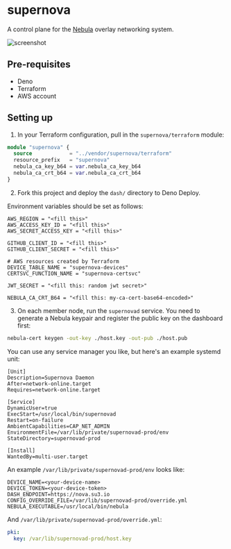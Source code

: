 # supernova

A control plane for the [Nebula](https://github.com/slackhq/nebula) overlay
networking system.

![screenshot](res/dash-screenshot.png)

## Pre-requisites

- Deno
- Terraform
- AWS account

## Setting up

1. In your Terraform configuration, pull in the `supernova/terraform` module:

```terraform
module "supernova" {
  source            = "../vendor/supernova/terraform"
  resource_prefix   = "supernova"
  nebula_ca_key_b64 = var.nebula_ca_key_b64
  nebula_ca_crt_b64 = var.nebula_ca_crt_b64
}
```

2. Fork this project and deploy the `dash/` directory to Deno Deploy.

Environment variables should be set as follows:

```
AWS_REGION = "<fill this>"
AWS_ACCESS_KEY_ID = "<fill this>"
AWS_SECRET_ACCESS_KEY = "<fill this>"

GITHUB_CLIENT_ID = "<fill this>"
GITHUB_CLIENT_SECRET = "<fill this>"

# AWS resources created by Terraform
DEVICE_TABLE_NAME = "supernova-devices"
CERTSVC_FUNCTION_NAME = "supernova-certsvc"

JWT_SECRET = "<fill this: random jwt secret>"

NEBULA_CA_CRT_B64 = "<fill this: my-ca-cert-base64-encoded>"
```

3. On each member node, run the `supernovad` service. You need to generate a
   Nebula keypair and register the public key on the dashboard first:

```bash
nebula-cert keygen -out-key ./host.key -out-pub ./host.pub
```

You can use any service manager you like, but here's an example systemd unit:

```systemd
[Unit]
Description=Supernova Daemon
After=network-online.target
Requires=network-online.target

[Service]
DynamicUser=true
ExecStart=/usr/local/bin/supernovad
Restart=on-failure
AmbientCapabilities=CAP_NET_ADMIN
EnvironmentFile=/var/lib/private/supernovad-prod/env
StateDirectory=supernovad-prod

[Install]
WantedBy=multi-user.target
```

An example `/var/lib/private/supernovad-prod/env` looks like:

```
DEVICE_NAME=<your-device-name>
DEVICE_TOKEN=<your-device-token>
DASH_ENDPOINT=https://nova.su3.io
CONFIG_OVERRIDE_FILE=/var/lib/supernovad-prod/override.yml
NEBULA_EXECUTABLE=/usr/local/bin/nebula
```

And `/var/lib/private/supernovad-prod/override.yml`:

```yaml
pki:
  key: /var/lib/supernovad-prod/host.key
```
